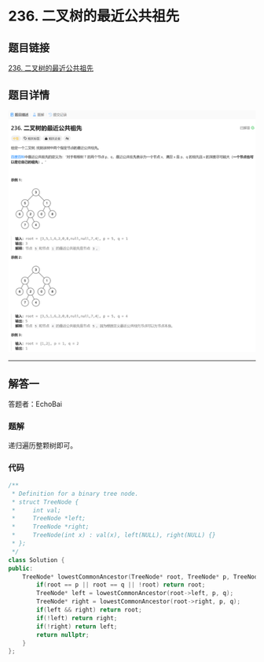# 236. 二叉树的最近公共祖先
## 题目链接  
[236. 二叉树的最近公共祖先](https://leetcode.cn/problems/lowest-common-ancestor-of-a-binary-tree/description/)
## 题目详情
![题目图片](Img/236.png)

***
## 解答一
答题者：EchoBai

### 题解
递归遍历整颗树即可。

### 代码
``` cpp
/**
 * Definition for a binary tree node.
 * struct TreeNode {
 *     int val;
 *     TreeNode *left;
 *     TreeNode *right;
 *     TreeNode(int x) : val(x), left(NULL), right(NULL) {}
 * };
 */
class Solution {
public:
    TreeNode* lowestCommonAncestor(TreeNode* root, TreeNode* p, TreeNode* q) {
        if(root == p || root == q || !root) return root;
        TreeNode* left = lowestCommonAncestor(root->left, p, q);
        TreeNode* right = lowestCommonAncestor(root->right, p, q);
        if(left && right) return root;
        if(!left) return right;
        if(!right) return left;
        return nullptr;
    }
};
```
